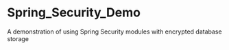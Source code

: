 # Spring_Security_Demo
A demonstration of using Spring Security modules with encrypted database storage
